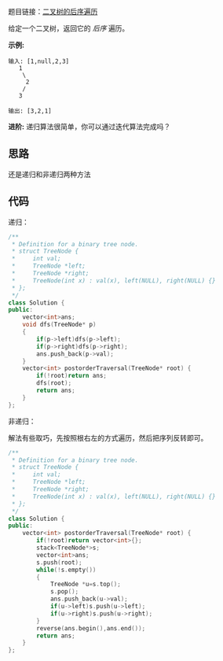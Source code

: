 题目链接：[二叉树的后序遍历](https://leetcode-cn.com/problems/binary-tree-postorder-traversal/)

给定一个二叉树，返回它的 *后序* 遍历。

**示例:**

```
输入: [1,null,2,3]  
   1
    \
     2
    /
   3 

输出: [3,2,1]
```

**进阶:** 递归算法很简单，你可以通过迭代算法完成吗？

## 思路

还是递归和非递归两种方法

## 代码

递归：

```cpp
/**
 * Definition for a binary tree node.
 * struct TreeNode {
 *     int val;
 *     TreeNode *left;
 *     TreeNode *right;
 *     TreeNode(int x) : val(x), left(NULL), right(NULL) {}
 * };
 */
class Solution {
public:
    vector<int>ans;
    void dfs(TreeNode* p)
    {
        if(p->left)dfs(p->left);
        if(p->right)dfs(p->right);
        ans.push_back(p->val);
    }
    vector<int> postorderTraversal(TreeNode* root) {
        if(!root)return ans;
        dfs(root);
        return ans;
    }
};
```

非递归：

解法有些取巧，先按照根右左的方式遍历，然后把序列反转即可。

```cpp
/**
 * Definition for a binary tree node.
 * struct TreeNode {
 *     int val;
 *     TreeNode *left;
 *     TreeNode *right;
 *     TreeNode(int x) : val(x), left(NULL), right(NULL) {}
 * };
 */
class Solution {
public:
    vector<int> postorderTraversal(TreeNode* root) {
        if(!root)return vector<int>{};
        stack<TreeNode*>s;
        vector<int>ans;
        s.push(root);
        while(!s.empty())
        {
            TreeNode *u=s.top();
            s.pop();
            ans.push_back(u->val);
            if(u->left)s.push(u->left);
            if(u->right)s.push(u->right);
        }
        reverse(ans.begin(),ans.end());
        return ans;
    }
};
```

